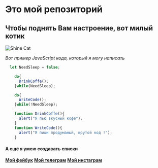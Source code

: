 # Это мой репозиторий
## Чтобы поднять Вам настроение, вот милый котик

![Shine Cat](https://masterpiecer-images.s3.yandex.net/535b550556ac11eea7d4caaf60b12e5b:upscaled)

*Вот пример JavaScript кода, который я могу написать*

```javascript
  let NeedSleep = false;

    do{
      DrinkCoffe();
    }while(NeedSleep);

    do{
      WriteCode();
    }while(!NeedSleep);

    function DrinkCoffe(){
      alert("Я пью вкусный кофе");
    }
    function WriteCode(){
      alert("Я пиши продуманый, крутой код !");
    }
```

#### А ещё я умею создавать списки
**[Мой фейбук](https://facebook.com)**
**[Мой телеграм](t.me@pchel)**
**[Мой инстаграм](https://instagram.com)**
